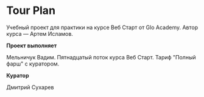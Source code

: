 # Tour Plan

Учебный проект для практики на курсе Веб Старт от Glo Academy. Автор курса — Артем Исламов.

**Проект выполняет**

Мельничук Вадим. Пятнадцатый поток курса Веб Старт. Тариф "Полный фарш" с куратором.

**Куратор**

Дмитрий Сухарев
